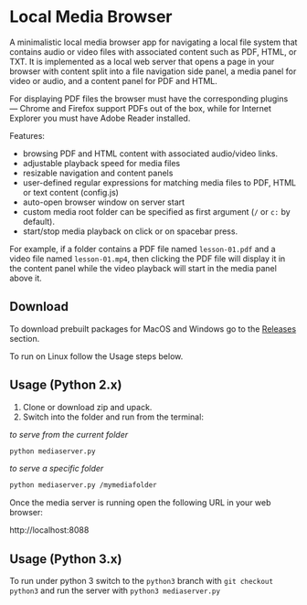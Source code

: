# Local Media Browser
A minimalistic local media browser app for navigating a local file system that contains audio or video files with associated content such as PDF, HTML, or TXT. It is implemented as a local web server that opens a page in your browser with content split into a file navigation side panel, a media panel for video or audio, and a content panel for PDF and HTML.

For displaying PDF files the browser must have the corresponding plugins — Chrome and Firefox support PDFs out of the box, while for Internet Explorer you must have Adobe Reader installed.

Features:

* browsing PDF and HTML content with associated audio/video links.
* adjustable playback speed for media files
* resizable navigation and content panels
* user-defined regular expressions for matching media files to PDF, HTML or text content (config.js)
* auto-open browser window on server start
* custom media root folder can be specified as first argument (`/` or `c:` by default).
* start/stop media playback on click or on spacebar press.

For example, if a folder contains a PDF file named `lesson-01.pdf` and a video file named `lesson-01.mp4`, then clicking the PDF file will display it in the content panel while the video playback will start in the media panel above it.

## Download
To download prebuilt packages for MacOS and Windows go to the [Releases](https://github.com/elFua/local-media-browser/releases) section.

To run on Linux follow the Usage steps below.

## Usage (Python 2.x)
1. Clone or download zip and upack.
1. Switch into the folder and run from the terminal:

_to serve from the current folder_
```bash
python mediaserver.py
```

_to serve a specific folder_
```bash
python mediaserver.py /mymediafolder
```

Once the media server is running open the following URL in your web browser:

http://localhost:8088

## Usage (Python 3.x)
To run under python 3 switch to the `python3` branch with `git checkout python3` and run the server with `python3 mediaserver.py`
